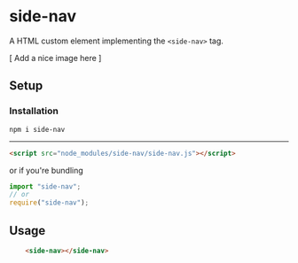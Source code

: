 # side-nav
A HTML custom element implementing the `<side-nav>` tag.

[ Add a nice image here ]

## Setup

### Installation
```
npm i side-nav
```

---

```Html
<script src="node_modules/side-nav/side-nav.js"></script>
```
or if you're bundling
```Javascript
import "side-nav";
// or
require("side-nav");
```


## Usage
```HTML
    <side-nav></side-nav>
```